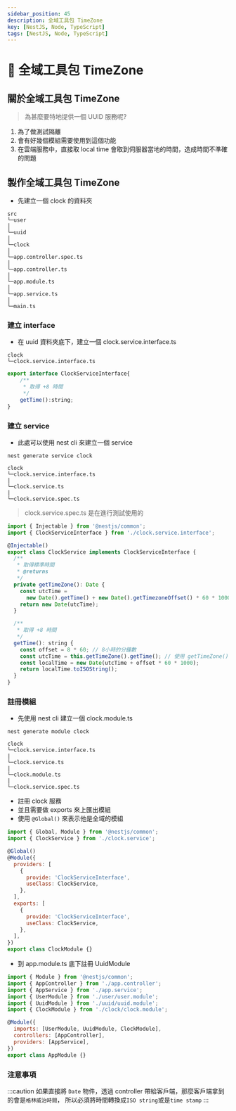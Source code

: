 ```yaml
---
sidebar_position: 45
description: 全域工具包 TimeZone
key: [NestJS, Node, TypeScript]
tags: [NestJS, Node, TypeScript]
---
```


# 🐔 全域工具包 TimeZone

## 關於全域工具包 TimeZone

> 為甚麼要特地提供一個 UUID 服務呢?

1. 為了做測試隔離
2. 會有好幾個模組需要使用到這個功能
3. 在雲端服務中，直接取 local time 會取到伺服器當地的時間，造成時間不準確的問題

## 製作全域工具包 TimeZone

- 先建立一個 clock 的資料夾

```text
src
└─user
│
└─uuid
│
└─clock
│
└─app.controller.spec.ts
│
└─app.controller.ts
│
└─app.module.ts
│
└─app.service.ts
│
└─main.ts
```

### 建立 interface

- 在 uuid 資料夾底下，建立一個 clock.service.interface.ts

```text
clock
└─clock.service.interface.ts
```

```js
export interface ClockServiceInterface{
    /**
     * 取得 +8 時間
     */
    getTime():string;
}
```

### 建立 service

- 此處可以使用 nest cli 來建立一個 service

```shell
nest generate service clock
```

```text
clock
└─clock.service.interface.ts
|
└─clock.service.ts
|
└─clock.service.spec.ts
```

> clock.service.spec.ts 是在進行測試使用的

```js
import { Injectable } from '@nestjs/common';
import { ClockServiceInterface } from './clock.service.interface';

@Injectable()
export class ClockService implements ClockServiceInterface {
  /**
   * 取得標準時間
   * @returns
   */
  private getTimeZone(): Date {
    const utcTime =
      new Date().getTime() + new Date().getTimezoneOffset() * 60 * 1000;
    return new Date(utcTime);
  }

  /**
   * 取得 +8 時間
   */
  getTime(): string {
    const offset = 8 * 60; // 8小時的分鐘數
    const utcTime = this.getTimeZone().getTime(); // 使用 getTimeZone() 取得標準時間
    const localTime = new Date(utcTime + offset * 60 * 1000);
    return localTime.toISOString();
  }
}
```

### 註冊模組

- 先使用 nest cli 建立一個 clock.module.ts

```shell
nest generate module clock
```

```text
clock
└─clock.service.interface.ts
|
└─clock.service.ts
|
└─clock.module.ts
|
└─clock.service.spec.ts
```

- 註冊 clock 服務
- 並且需要做 exports 來上匯出模組
- 使用 `@Global()` 來表示他是全域的模組

```js {4}
import { Global, Module } from '@nestjs/common';
import { ClockService } from './clock.service';

@Global()
@Module({
  providers: [
    {
      provide: 'ClockServiceInterface',
      useClass: ClockService,
    },
  ],
  exports: [
    {
      provide: 'ClockServiceInterface',
      useClass: ClockService,
    },
  ],
})
export class ClockModule {}
```

- 到 app.module.ts 底下註冊 UuidModule

```js {9}
import { Module } from '@nestjs/common';
import { AppController } from './app.controller';
import { AppService } from './app.service';
import { UserModule } from './user/user.module';
import { UuidModule } from './uuid/uuid.module';
import { ClockModule } from './clock/clock.module';

@Module({
  imports: [UserModule, UuidModule, ClockModule],
  controllers: [AppController],
  providers: [AppService],
})
export class AppModule {}
```

### 注意事項

:::caution
如果直接將 `Date` 物件，透過 controller 帶給客戶端，那麼客戶端拿到的會是`格林威治時間`，
所以必須將時間轉換成`ISO string`或是`time stamp`
:::
